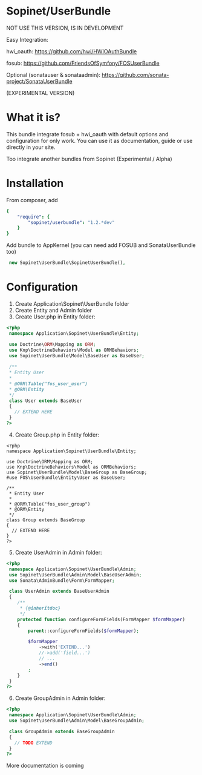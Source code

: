Sopinet/UserBundle
==================

NOT USE THIS VERSION, IS IN DEVELOPMENT


Easy Integration:

hwi_oauth: https://github.com/hwi/HWIOAuthBundle

fosub: https://github.com/FriendsOfSymfony/FOSUserBundle

Optional (sonatauser & sonataadmin): https://github.com/sonata-project/SonataUserBundle

(EXPERIMENTAL VERSION)


What it is?
===========

This bundle integrate fosub + hwi_oauth with default options and configuration for only work. You can use it as documentation, guide or use directly in your site.

Too integrate another bundles from Sopinet (Experimental / Alpha)

Installation
============

From composer, add 
```yaml
{
    "require": {
        "sopinet/userbundle": "1.2.*dev"
    }
}
```
Add bundle to AppKernel (you can need add FOSUB and SonataUserBundle too)
```php
 new Sopinet\UserBundle\SopinetUserBundle(),
```


Configuration
=============

1. Create Application\Sopinet\UserBundle folder
2. Create Entity and Admin folder
3. Create User.php in Entity folder:
```php
<?php
 namespace Application\Sopinet\UserBundle\Entity;

 use Doctrine\ORM\Mapping as ORM;
 use Knp\DoctrineBehaviors\Model as ORMBehaviors;
 use Sopinet\UserBundle\Model\BaseUser as BaseUser;
 
 /**
 * Entity User
 *
 * @ORM\Table("fos_user_user")
 * @ORM\Entity
 */
 class User extends BaseUser
 {
   // EXTEND HERE
 }
?> 
```
4. Create Group.php in Entity folder:
```
<?php
namespace Application\Sopinet\UserBundle\Entity;

use Doctrine\ORM\Mapping as ORM;
use Knp\DoctrineBehaviors\Model as ORMBehaviors;
use Sopinet\UserBundle\Model\BaseGroup as BaseGroup;
#use FOS\UserBundle\Entity\User as BaseUser;

/**
 * Entity User
 *
 * @ORM\Table("fos_user_group")
 * @ORM\Entity
 */
class Group extends BaseGroup
{
  // EXTEND HERE
}
?>
```
5. Create UserAdmin in Admin folder:
```php
<?php
 namespace Application\Sopinet\UserBundle\Admin;
 use Sopinet\UserBundle\Admin\Model\BaseUserAdmin;
 use Sonata\AdminBundle\Form\FormMapper;

 class UserAdmin extends BaseUserAdmin
 {
    /**
     * {@inheritdoc}
     */
    protected function configureFormFields(FormMapper $formMapper)
    {
        parent::configureFormFields($formMapper);

        $formMapper
            ->with('EXTEND...')
            //->add('field...')
            // ...
            ->end()
        ;
    }
 }
?>
```
6. Create GroupAdmin in Admin folder:
```php
<?php
 namespace Application\Sopinet\UserBundle\Admin;
 use Sopinet\UserBundle\Admin\Model\BaseGroupAdmin;

 class GroupAdmin extends BaseGroupAdmin
 {
   // TODO EXTEND
 }
?>
```

More documentation is coming
